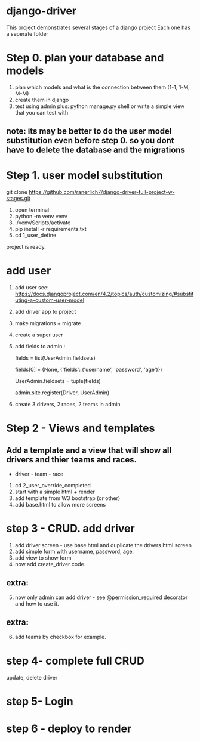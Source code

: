 # django-driver

This project demonstrates several stages of a django project
Each one has a seperate folder

# Step 0. plan your database and models

1. plan which models and what is the connection between them (1-1, 1-M, M-M)
2. create them in django
3. test using admin plus:
   python manage.py shell
   or
   write a simple view that you can test with

## note: its may be better to do the user model substitution even before step 0. so you dont have to delete the database and the migrations

# Step 1. user model substitution

git clone https://github.com/ranerlich7/django-driver-full-project-w-stages.git

1. open terminal
2. python -m venv venv
3. ./venv/Scripts/activate
4. pip install -r requirements.txt
5. cd 1_user_define

project is ready.

# add user

1. add user see:
   https://docs.djangoproject.com/en/4.2/topics/auth/customizing/#substituting-a-custom-user-model

2. add driver app to project
3. make migrations + migrate
4. create a super user

5. add fields to admin :

   fields = list(UserAdmin.fieldsets)

   fields[0] = (None, {'fields': ('username', 'password', 'age')})

   UserAdmin.fieldsets = tuple(fields)

   admin.site.register(Driver, UserAdmin)

6. create
   3 drivers, 2 races, 2 teams in admin

# Step 2 - Views and templates

## Add a template and a view that will show all drivers and thier teams and races.

- driver - team - race

1. cd 2_user_override_completed
2. start with a simple html + render
3. add template from W3 bootstrap (or other)
4. add base.html to allow more screens

# step 3 - CRUD. add driver

1. add driver screen - use base.html and duplicate the drivers.html screen
2. add simple form with username, password, age.
3. add view to show form
4. now add create_driver code.

## extra:

5. now only admin can add driver - see @permission_required decorator and how to use it.

## extra:

6. add teams by checkbox for example.

# step 4- complete full CRUD

update, delete driver

# step 5- Login

# step 6 - deploy to render
